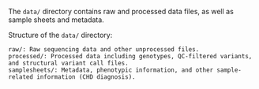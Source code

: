 The `data/` directory contains raw and processed data files, as well as sample sheets and metadata.

Structure of the `data/` directory:
```
raw/: Raw sequencing data and other unprocessed files.
processed/: Processed data including genotypes, QC-filtered variants, and structural variant call files.
samplesheets/: Metadata, phenotypic information, and other sample-related information (CHD diagnosis).
```